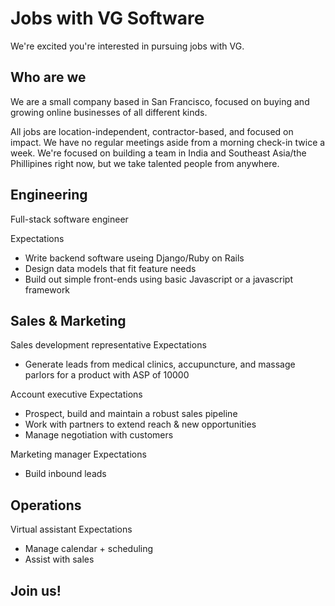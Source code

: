 # Jobs with VG Software 

We're excited you're interested in pursuing jobs with VG.

## Who are we
We are a small company based in San Francisco, focused on buying and growing online businesses of all different kinds.

All jobs are location-independent, contractor-based, and focused on impact.  We have no regular meetings aside from a morning check-in twice a week.  We're focused on building a team in India and Southeast Asia/the Phillipines right now, but we take talented people from anywhere.

## Engineering

Full-stack software engineer

Expectations
- Write backend software useing Django/Ruby on Rails
- Design data models that fit feature needs
- Build out simple front-ends using basic Javascript or a javascript framework

## Sales & Marketing

Sales development representative
Expectations
- Generate leads from medical clinics, accupuncture, and massage parlors for a product with ASP of 10000

Account executive
Expectations
- Prospect, build and maintain a robust sales pipeline
- Work with partners to extend reach & new opportunities
- Manage negotiation with customers

Marketing manager
Expectations
- Build inbound leads

## Operations

Virtual assistant
Expectations
- Manage calendar + scheduling
- Assist with sales

## Join us!
